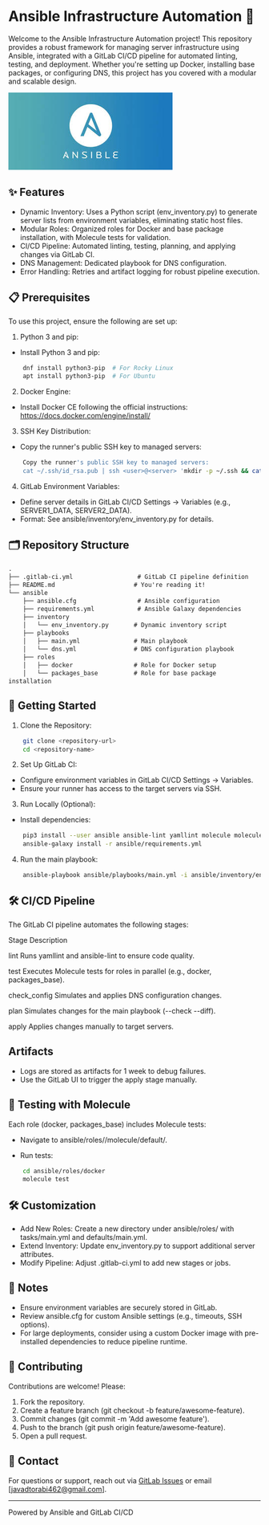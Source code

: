 # Ansible Infrastructure Automation 🚀

Welcome to the Ansible Infrastructure Automation project! This repository provides a robust framework for managing server infrastructure using Ansible, integrated with a GitLab CI/CD pipeline for automated linting, testing, and deployment. Whether you're setting up Docker, installing base packages, or configuring DNS, this project has you covered with a modular and scalable design.

![Ansible Logo](images.jpeg)

## ✨ Features

- Dynamic Inventory: Uses a Python script (env_inventory.py) to generate server lists from environment variables, eliminating static host files.
- Modular Roles: Organized roles for Docker and base package installation, with Molecule tests for validation.
- CI/CD Pipeline: Automated linting, testing, planning, and applying changes via GitLab CI.
- DNS Management: Dedicated playbook for DNS configuration.
- Error Handling: Retries and artifact logging for robust pipeline execution.

## 📋 Prerequisites
To use this project, ensure the following are set up:

1. Python 3 and pip:

- Install Python 3 and pip: 
```bash
    dnf install python3-pip  # For Rocky Linux
    apt install python3-pip  # For Ubuntu
```
2. Docker Engine:

- Install Docker CE following the official instructions: https://docs.docker.com/engine/install/


3. SSH Key Distribution:
- Copy the runner's public SSH key to managed servers:

```bash
    Copy the runner's public SSH key to managed servers:
    cat ~/.ssh/id_rsa.pub | ssh <user>@<server> 'mkdir -p ~/.ssh && cat >> ~/.ssh/authorized_keys'
```

4. GitLab Environment Variables:

- Define server details in GitLab CI/CD Settings → Variables (e.g., SERVER1_DATA, SERVER2_DATA).
- Format: See ansible/inventory/env_inventory.py for details.



## 🗂️ Repository Structure
```plain
.
├── .gitlab-ci.yml                  # GitLab CI pipeline definition
├── README.md                      # You're reading it!
└── ansible
    ├── ansible.cfg                 # Ansible configuration
    ├── requirements.yml            # Ansible Galaxy dependencies
    ├── inventory
    │   └── env_inventory.py       # Dynamic inventory script
    ├── playbooks
    │   ├── main.yml               # Main playbook
    │   └── dns.yml                # DNS configuration playbook
    ├── roles
    │   ├── docker                 # Role for Docker setup
    │   └── packages_base          # Role for base package installation
```

## 🚀 Getting Started

1. Clone the Repository:
```bash
    git clone <repository-url>
    cd <repository-name>
```

2. Set Up GitLab CI:

- Configure environment variables in GitLab CI/CD Settings → Variables.
- Ensure your runner has access to the target servers via SSH.


3. Run Locally (Optional):

- Install dependencies:
```bash
    pip3 install --user ansible ansible-lint yamllint molecule molecule-docker docker
    ansible-galaxy install -r ansible/requirements.yml
```

4. Run the main playbook:
```bash
    ansible-playbook ansible/playbooks/main.yml -i ansible/inventory/env_inventory.py
```

## 🛠️ CI/CD Pipeline
The GitLab CI pipeline automates the following stages:

Stage
Description



lint
Runs yamllint and ansible-lint to ensure code quality.


test
Executes Molecule tests for roles in parallel (e.g., docker, packages_base).


check_config
Simulates and applies DNS configuration changes.


plan
Simulates changes for the main playbook (--check --diff).


apply
Applies changes manually to target servers.


## Artifacts

- Logs are stored as artifacts for 1 week to debug failures.
- Use the GitLab UI to trigger the apply stage manually.

## 🧪 Testing with Molecule
Each role (docker, packages_base) includes Molecule tests:

- Navigate to ansible/roles/<role>/molecule/default/.

- Run tests:
```bash
    cd ansible/roles/docker
    molecule test
```

## 🛠️ Customization

- Add New Roles: Create a new directory under ansible/roles/ with tasks/main.yml and defaults/main.yml.
- Extend Inventory: Update env_inventory.py to support additional server attributes.
- Modify Pipeline: Adjust .gitlab-ci.yml to add new stages or jobs.

## 📝 Notes

- Ensure environment variables are securely stored in GitLab.
- Review ansible.cfg for custom Ansible settings (e.g., timeouts, SSH options).
- For large deployments, consider using a custom Docker image with pre-installed dependencies to reduce pipeline runtime.

## 🤝 Contributing
Contributions are welcome! Please:

1. Fork the repository.
2. Create a feature branch (git checkout -b feature/awesome-feature).
3. Commit changes (git commit -m 'Add awesome feature').
4. Push to the branch (git push origin feature/awesome-feature).
5. Open a pull request.

## 📧 Contact
For questions or support, reach out via [GitLab Issues](/issues) or email [javadtorabi462@gmail.com].

---

Powered by Ansible and GitLab CI/CD

